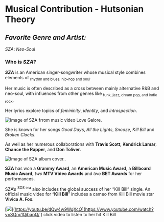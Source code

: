 # Musical Contribution - Hutsonian Theory


## ***Favorite Genre and Artist:*** 
_SZA_: _Neo-Soul_

### Who is *SZA?*

**_SZA_** is an American singer-songwriter whose musical style combines elements of <sub>rhythm and blues, hip-hop and soul</sub>.

Her music is often described as a cross between mainly alternative R&B and neo-soul, with influences from other genres like <sub>funk,
jazz, dream pop, and indie rock</sub>.

Her lyrics explore topics of *femininity*, *identity*, and *introspection*.

![Image of SZA frrom music video Love Galore.](https://www.nme.com/wp-content/uploads/2020/10/sza-hit-different-video-unreleased-song-in-clearance-2020--1392x884.jpg)

She is known for her songs _Good Days_, _All the Lights_, _Snooze_, _Kill Bill_ and _Broken Clocks_.

As well as her numerous collaborations with **Travis Scott**, **Kendrick Lamar**, **Chance the Rapper**, and **Don Toliver**.

![Image of SZA album cover.](https://www.rollingstone.com/wp-content/uploads/2018/06/rs-sza-v1-caef9ee6-c938-4f82-a50d-f05fb2fef08e.jpg?w=1500&h=900&crop=1).


**SZA** has won a **Grammy Award**, an **American Music Award**, a **Billboard Music Award**, _two_ **MTV Video Awards** and _two_ **BET Awards** for her performances.

SZA’s <sup>SOS era</sup> also includes the global success of her “Kill Bill” single. An official music video for “**Kill Bill**” includes a cameo from Kill Bill movie star **Vivica A. Fox**.


[![](https://markdown-videos-api.jorgenkh.no/youtube/SQnc1QibapQ)](https://youtu.be/dQw4w9WgXcQ](https://www.youtube.com/watch?v=SQnc1QibapQ/ )
click video to listen to her hit Kill Bill
